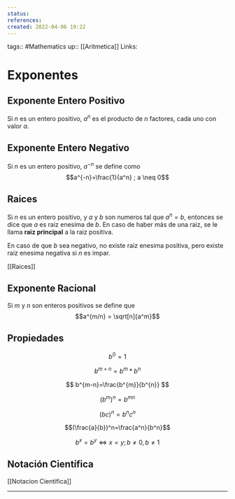 ```yaml
---
status:
references:
created: 2022-04-06 19:22
---
```

tags:: #Mathematics 
up:: [[Aritmetica]]
Links: 
# Exponentes
## Exponente Entero Positivo
Si $n$ es un entero positivo, $a^n$ es el producto de $n$ factores, cada uno con valor $a$.

## Exponente Entero Negativo
Si $n$ es un entero positivo, $a^{-n}$ se define como $$a^{-n}=\frac{1}{a^n} ; a \neq 0$$
## Raices
Si $n$ es un entero positivo, y $a$ y $b$ son numeros tal que $a{^n}=b$, entonces se dice que $a$ es raiz enesima de $b$. En caso de haber más de una raiz, se le llama **raiz principal** a la raiz positiva.

En caso de que $b$ sea negativo, no existe raiz enesima positiva, pero existe raiz enesima negativa si $n$ es impar.

[[Raices]]

## Exponente Racional
Si $m$ y $n$ son enteros positivos se define que $$a^{m/n} = \sqrt[n]{a^m}$$

## Propiedades
$$b^0=1$$

$$b^{m+n}=b^m*b^n$$

$$
b^{m-n}=\frac{b^{m}}{b^{n}}
$$

$$(b^m)^n=b^{mn}$$

$$(bc)^{n}=b^nc^n$$

$$(\frac{a}{b})^n=\frac{a^n}{b^n}$$

$$
b^{x}=b^{y}\iff x=y;b\neq0,b\neq 1
$$

## Notación Científica
[[Notacion Cientifica]]
___


